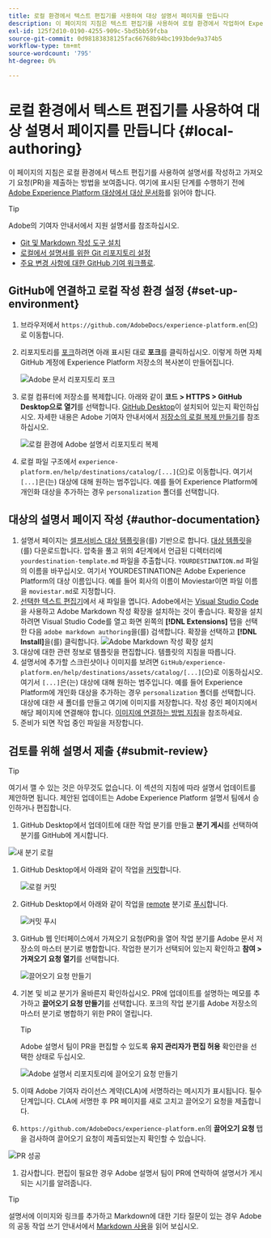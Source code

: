 ```yaml
---
title: 로컬 환경에서 텍스트 편집기를 사용하여 대상 설명서 페이지를 만듭니다
description: 이 페이지의 지침은 텍스트 편집기를 사용하여 로컬 환경에서 작업하여 Experience Platform 대상에 대한 설명서 페이지를 작성하고 검토를 위해 제출하는 방법을 보여줍니다.
exl-id: 125f2d10-0190-4255-909c-5bd5bb59fcba
source-git-commit: 0d98183838125fac66768b94bc1993bde9a374b5
workflow-type: tm+mt
source-wordcount: '795'
ht-degree: 0%

---
```


# 로컬 환경에서 텍스트 편집기를 사용하여 대상 설명서 페이지를 만듭니다 {#local-authoring}

이 페이지의 지침은 로컬 환경에서 텍스트 편집기를 사용하여 설명서를 작성하고 가져오기 요청(PR)을 제출하는 방법을 보여줍니다. 여기에 표시된 단계를 수행하기 전에 [Adobe Experience Platform 대상에서 대상 문서화](./documentation-instructions.md)를 읽어야 합니다.

>[!TIP]
>
>Adobe의 기여자 안내서에서 지원 설명서를 참조하십시오.
>* [Git 및 Markdown 작성 도구 설치](https://experienceleague.adobe.com/docs/contributor/contributor-guide/setup/install-tools.html?lang=ko)
>* [로컬에서 설명서를 위한 Git 리포지토리 설정](https://experienceleague.adobe.com/docs/contributor/contributor-guide/setup/local-repo.html?lang=ko)
>* [주요 변경 사항에 대한 GitHub 기여 워크플로](https://experienceleague.adobe.com/docs/contributor/contributor-guide/setup/full-workflow.html?lang=ko).

## GitHub에 연결하고 로컬 작성 환경 설정 {#set-up-environment}

1. 브라우저에서 `https://github.com/AdobeDocs/experience-platform.en`(으)로 이동합니다.
2. 리포지토리를 [포크](https://experienceleague.adobe.com/docs/contributor/contributor-guide/setup/local-repo.html?lang=ko#fork-the-repository)하려면 아래 표시된 대로 **포크**&#x200B;를 클릭하십시오. 이렇게 하면 자체 GitHub 계정에 Experience Platform 저장소의 복사본이 만들어집니다.

   ![Adobe 문서 리포지토리 포크](../assets/docs-framework/ssd-fork-repository.gif)

3. 로컬 컴퓨터에 저장소를 복제합니다. 아래와 같이 **코드 > HTTPS > GitHub Desktop으로 열기**&#x200B;를 선택합니다. [GitHub Desktop](https://desktop.github.com/)이 설치되어 있는지 확인하십시오. 자세한 내용은 Adobe 기여자 안내서에서 [저장소의 로컬 복제 만들기](https://experienceleague.adobe.com/docs/contributor/contributor-guide/setup/local-repo.html?lang=ko#create-a-local-clone-of-the-repository)를 참조하십시오.

   ![로컬 환경에 Adobe 설명서 리포지토리 복제](../assets/docs-framework/clone-local.png)

4. 로컬 파일 구조에서 `experience-platform.en/help/destinations/catalog/[...]`(으)로 이동합니다. 여기서 `[...]`은(는) 대상에 대해 원하는 범주입니다. 예를 들어 Experience Platform에 개인화 대상을 추가하는 경우 `personalization` 폴더를 선택합니다.

## 대상의 설명서 페이지 작성 {#author-documentation}

1. 설명서 페이지는 [셀프서비스 대상 템플릿](../docs-framework/self-service-template.md)을(를) 기반으로 합니다. [대상 템플릿](../assets/docs-framework/yourdestination-template.zip)을(를) 다운로드합니다. 압축을 풀고 위의 4단계에서 언급된 디렉터리에 `yourdestination-template.md` 파일을 추출합니다.  `YOURDESTINATION.md` 파일의 이름을 바꾸십시오. 여기서 YOURDESTINATION은 Adobe Experience Platform의 대상 이름입니다. 예를 들어 회사의 이름이 Moviestar이면 파일 이름을 `moviestar.md`로 지정합니다.
2. [선택한 텍스트 편집기](https://experienceleague.adobe.com/docs/contributor/contributor-guide/setup/install-tools.html?lang=ko#understand-markdown-editors)에서 새 파일을 엽니다. Adobe에서는 [Visual Studio Code](https://code.visualstudio.com/)을 사용하고 Adobe Markdown 작성 확장을 설치하는 것이 좋습니다. 확장을 설치하려면 Visual Studio Code를 열고 화면 왼쪽의 **[!DNL Extensions]** 탭을 선택한 다음 `adobe markdown authoring`을(를) 검색합니다. 확장을 선택하고 **[!DNL Install]**&#x200B;을(를) 클릭합니다.
   ![Adobe Markdown 작성 확장 설치](../assets/docs-framework/install-adobe-markdown-extension.gif)
3. 대상에 대한 관련 정보로 템플릿을 편집합니다. 템플릿의 지침을 따릅니다.
4. 설명서에 추가할 스크린샷이나 이미지를 보려면 `GitHub/experience-platform.en/help/destinations/assets/catalog/[...]`(으)로 이동하십시오. 여기서 `[...]`은(는) 대상에 대해 원하는 범주입니다. 예를 들어 Experience Platform에 개인화 대상을 추가하는 경우 `personalization` 폴더를 선택합니다. 대상에 대한 새 폴더를 만들고 여기에 이미지를 저장합니다. 작성 중인 페이지에서 해당 페이지에 연결해야 합니다. [이미지에 연결하는 방법 지침](https://experienceleague.adobe.com/docs/contributor/contributor-guide/writing-essentials/linking.html?lang=ko#link-to-images)을 참조하세요.
5. 준비가 되면 작업 중인 파일을 저장합니다.

## 검토를 위해 설명서 제출 {#submit-review}

>[!TIP]
>
>여기서 깰 수 있는 것은 아무것도 없습니다. 이 섹션의 지침에 따라 설명서 업데이트를 제안하면 됩니다. 제안된 업데이트는 Adobe Experience Platform 설명서 팀에서 승인하거나 편집합니다.

1. GitHub Desktop에서 업데이트에 대한 작업 분기를 만들고 **분기 게시**&#x200B;를 선택하여 분기를 GitHub에 게시합니다.

![새 분기 로컬](../assets/docs-framework/new-branch-local.gif)

1. GitHub Desktop에서 아래와 같이 작업을 [커밋](https://docs.github.com/en/free-pro-team@latest/github/getting-started-with-github/github-glossary#commit)합니다.

   ![로컬 커밋](../assets/docs-framework/commit-local.png)

1. GitHub Desktop에서 아래와 같이 작업을 [remote](https://docs.github.com/en/free-pro-team@latest/github/getting-started-with-github/github-glossary#remote) 분기로 [푸시](https://docs.github.com/en/free-pro-team@latest/github/getting-started-with-github/github-glossary#push)합니다.

   ![커밋 푸시](../assets/docs-framework/push-local-to-remote.png)

1. GitHub 웹 인터페이스에서 가져오기 요청(PR)을 열어 작업 분기를 Adobe 문서 저장소의 마스터 분기로 병합합니다. 작업한 분기가 선택되어 있는지 확인하고 **참여 > 가져오기 요청 열기**&#x200B;를 선택합니다.

   ![끌어오기 요청 만들기](../assets/docs-framework/ssd-create-pull-request-1.gif)

1. 기본 및 비교 분기가 올바른지 확인하십시오. PR에 업데이트를 설명하는 메모를 추가하고 **끌어오기 요청 만들기**&#x200B;를 선택합니다. 포크의 작업 분기를 Adobe 저장소의 마스터 분기로 병합하기 위한 PR이 열립니다.

   >[!TIP]
   >
   >Adobe 설명서 팀이 PR을 편집할 수 있도록 **유지 관리자가 편집 허용** 확인란을 선택한 상태로 두십시오.

   ![Adobe 설명서 리포지토리에 끌어오기 요청 만들기](../assets/docs-framework/ssd-create-pull-request-2.png)

1. 이때 Adobe 기여자 라이선스 계약(CLA)에 서명하라는 메시지가 표시됩니다. 필수 단계입니다. CLA에 서명한 후 PR 페이지를 새로 고치고 끌어오기 요청을 제출합니다.

1. `https://github.com/AdobeDocs/experience-platform.en`의 **끌어오기 요청** 탭을 검사하여 끌어오기 요청이 제출되었는지 확인할 수 있습니다.

![PR 성공](../assets/docs-framework/ssd-pr-successful.png)

1. 감사합니다. 편집이 필요한 경우 Adobe 설명서 팀이 PR에 연락하여 설명서가 게시되는 시기를 알려줍니다.

>[!TIP]
>
>설명서에 이미지와 링크를 추가하고 Markdown에 대한 기타 질문이 있는 경우 Adobe의 공동 작업 쓰기 안내서에서 [Markdown 사용](https://experienceleague.adobe.com/docs/contributor/contributor-guide/writing-essentials/markdown.html?lang=ko)을 읽어 보십시오.

